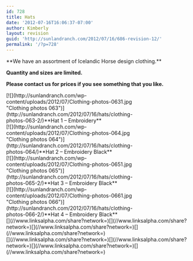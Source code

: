 ```yaml
---
id: 728
title: Hats
date: '2012-07-16T16:06:37-07:00'
author: Kimberly
layout: revision
guid: 'http://sunlandranch.com/2012/07/16/686-revision-12/'
permalink: '/?p=728'
---
```


<dl class="wp-caption alignnone" id="attachment_687" style="width: 1290px;"></dl>**We have an assortment of Icelandic Horse design clothing.**

**Quantity and sizes are limited.**

**Please contact us for prices if you see something that you like.**

<div class="wp-caption alignnone" id="attachment_697" style="width: 379px">[![](http://sunlandranch.com/wp-content/uploads/2012/07/Clothing-photos-0631.jpg "Clothing photos 063")](http://sunlandranch.com/2012/07/16/hats/clothing-photos-063-2/)**Hat 1 – Embroidery**

</div><div class="wp-caption alignnone" id="attachment_688" style="width: 379px">[![](http://sunlandranch.com/wp-content/uploads/2012/07/Clothing-photos-064.jpg "Clothing photos 064")](http://sunlandranch.com/2012/07/16/hats/clothing-photos-064/)**Hat 2 – Embroidery Black**

</div><div class="wp-caption alignnone" id="attachment_711" style="width: 379px">[![](http://sunlandranch.com/wp-content/uploads/2012/07/Clothing-photos-0651.jpg "Clothing photos 065")](http://sunlandranch.com/2012/07/16/hats/clothing-photos-065-2/)**Hat 3 – Embroidery Black**

</div><div class="wp-caption alignnone" id="attachment_712" style="width: 379px">[![](http://sunlandranch.com/wp-content/uploads/2012/07/Clothing-photos-0661.jpg "Clothing photos 066")](http://sunlandranch.com/2012/07/16/hats/clothing-photos-066-2/)**Hat 4 – Embroidery Black**

</div><div class="linksalpha_container linksalpha_app_3" data-counters="1" data-size="regular" data-style="square" data-title="Hats" data-url="https://www.sunlandranch.com/?p=728">[](//www.linksalpha.com/share?network=)[](//www.linksalpha.com/share?network=)[](//www.linksalpha.com/share?network=)[](//www.linksalpha.com/share?network=)</div><div class="linksalpha_container linksalpha_app_7" data-position="" data-title="Hats" data-url="https://www.sunlandranch.com/?p=728">[](//www.linksalpha.com/share?network=)[](//www.linksalpha.com/share?network=)[](//www.linksalpha.com/share?network=)[](//www.linksalpha.com/share?network=)</div>